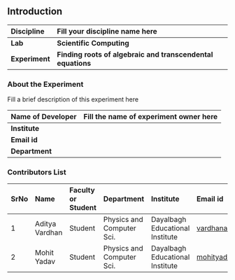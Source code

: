 ## Introduction


<b>Discipline | <b>Fill your discipline name here
:--|:--|
<b> Lab | <b> Scientific Computing
<b> Experiment|     <b> Finding roots of algebraic and transcendental equations

### About the Experiment 

Fill a brief description of this experiment here

<b>Name of Developer | <b> Fill the name of experiment owner here 
:--|:--|
<b> Institute | <b>  
<b> Email id|     <b>  
<b> Department |  

### Contributors List

SrNo | Name | Faculty or Student | Department| Institute | Email id
:--|:--|:--|:--|:--|:--|
1 | Aditya Vardhan | Student  | Physics and Computer Sci. | Dayalbagh Educational Institute | vardhana3098@gmail.com
2 | Mohit Yadav | Student  | Physics and Computer Sci. | Dayalbagh Educational Institute | mohityadavdei@yahoo.in
